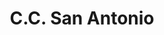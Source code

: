 ---
title: "C.C. San Antonio"
url: /ciudad-guayana-puerto-ordaz/c-c-san-antonio/
shop: Einkaufszentrum
---
